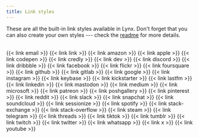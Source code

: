 ```yaml
---
title: Link styles
---
```


These are all the built-in link styles available in Lynx. Don't forget that you can also create your own styles --- check the [readme](https://github.com/jpanther/lynx/blob/stable/README.md) for more details.
<br><br>

</section>
<section class="flex flex-col flex-wrap min-w-full mt-4 sm:min-w-0">
{{< link email >}}
{{< link link >}}
{{< link amazon >}}
{{< link apple >}}
{{< link codepen >}}
{{< link credly >}}
{{< link dev >}}
{{< link discord >}}
{{< link dribbble >}}
{{< link facebook >}}
{{< link flickr >}}
{{< link foursquare >}}
{{< link github >}}
{{< link gitlab >}}
{{< link google >}}
{{< link instagram >}}
{{< link keybase >}}
{{< link kickstarter >}}
{{< link lastfm >}}
{{< link linkedin >}}
{{< link mastodon >}}
{{< link medium >}}
{{< link microsoft >}}
{{< link patreon >}}
{{< link poshgallery >}}
{{< link pinterest >}}
{{< link reddit >}}
{{< link slack >}}
{{< link snapchat >}}
{{< link soundcloud >}}
{{< link sessionize >}}
{{< link spotify >}}
{{< link stack-exchange >}}
{{< link stack-overflow >}}
{{< link steam >}}
{{< link telegram >}}
{{< link threads >}}
{{< link tiktok >}}
{{< link tumblr >}}
{{< link twitch >}}
{{< link twitter >}}
{{< link whatsapp >}}
{{< link x >}}
{{< link youtube >}}

